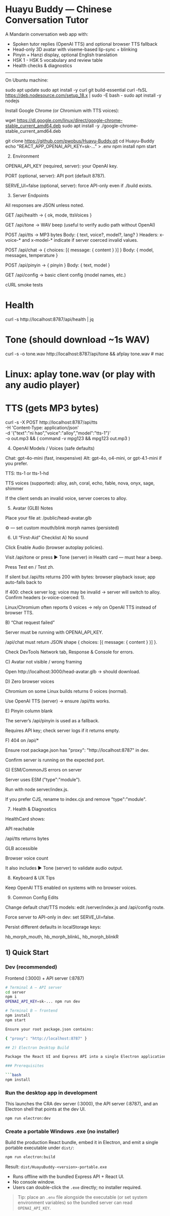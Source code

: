 
# Huayu Buddy — Chinese Conversation Tutor

A Mandarin conversation web app with:
- Spoken tutor replies (OpenAI TTS) and optional browser TTS fallback
- Head-only 3D avatar with viseme-based lip-sync + blinking
- Pinyin + Hanzi display, optional English translation
- HSK 1 - HSK 5 vocabulary and review table
- Health checks & diagnostics

---
On Ubuntu machine:

sudo apt update
sudo apt install -y curl git build-essential
curl -fsSL https://deb.nodesource.com/setup_18.x | sudo -E bash -
sudo apt install -y nodejs

Install Google Chrome (or Chromium with TTS voices):

wget https://dl.google.com/linux/direct/google-chrome-stable_current_amd64.deb
sudo apt install -y ./google-chrome-stable_current_amd64.deb

git clone https://github.com/pwobus/Huayu-Buddy.git
cd Huayu-Buddy
echo "REACT_APP_OPENAI_API_KEY=sk-..." > .env
npm install
npm start

2) Environment

OPENAI_API_KEY (required, server): your OpenAI key.

PORT (optional, server): API port (default 8787).

SERVE_UI=false (optional, server): force API-only even if ./build exists.

3) Server Endpoints

All responses are JSON unless noted.

GET /api/health → { ok, mode, ttsVoices }

GET /api/tone → WAV beep (useful to verify audio path without OpenAI)

POST /api/tts → MP3 bytes
Body: { text, voice?, model?, lang? }
Headers: x-voice-* and x-model-* indicate if server coerced invalid values.

POST /api/chat → { choices: [{ message: { content } }] }
Body: { model, messages, temperature }

POST /api/pinyin → { pinyin }
Body: { text, model }

GET /api/config → basic client config (model names, etc.)


cURL smoke tests
# Health
curl -s http://localhost:8787/api/health | jq

# Tone (should download ~1s WAV)
curl -s -o tone.wav http://localhost:8787/api/tone && afplay tone.wav  # mac
# Linux: aplay tone.wav (or play with any audio player)

# TTS (gets MP3 bytes)
curl -s -X POST http://localhost:8787/api/tts \
  -H 'Content-Type: application/json' \
  -d '{"text":"ni hao","voice":"alloy","model":"tts-1"}' \
  -o out.mp3 && ( command -v mpg123 && mpg123 out.mp3 )
  
  4) OpenAI Models / Voices (safe defaults)

Chat: gpt-4o-mini (fast, inexpensive)
Alt: gpt-4o, o4-mini, or gpt-4.1-mini if you prefer.

TTS: tts-1 or tts-1-hd

TTS voices (supported): alloy, ash, coral, echo, fable, nova, onyx, sage, shimmer

If the client sends an invalid voice, server coerces to alloy.

5) Avatar (GLB) Notes

Place your file at: /public/head-avatar.glb

⚙️ — set custom mouth/blink morph names (persisted)

6) UI “First-Aid” Checklist
A) No sound

Click Enable Audio (browser autoplay policies).

Visit /api/tone or press ▶ Tone (server) in Health card — must hear a beep.

Press Test en / Test zh.

If silent but /api/tts returns 200 with bytes: browser playback issue; app auto-falls back to <audio>. Reload tab.

If 400: check server log; voice may be invalid → server will switch to alloy. Confirm headers (x-voice-coerced: 1).

Linux/Chromium often reports 0 voices → rely on OpenAI TTS instead of browser TTS.

B) “Chat request failed”

Server must be running with OPENAI_API_KEY.

/api/chat must return JSON shape { choices: [{ message: { content } }] }.

Check DevTools Network tab, Response & Console for errors.

C) Avatar not visible / wrong framing

Open http://localhost:3000/head-avatar.glb → should download.

D) Zero browser voices

Chromium on some Linux builds returns 0 voices (normal).

Use OpenAI TTS (server) → ensure /api/tts works.

E) Pinyin column blank

The server’s /api/pinyin is used as a fallback.

Requires API key; check server logs if it returns empty.

F) 404 on /api/*

Ensure root package.json has "proxy": "http://localhost:8787" in dev.

Confirm server is running on the expected port.

G) ESM/CommonJS errors on server

Server uses ESM ("type":"module").

Run with node server/index.js.

If you prefer CJS, rename to index.cjs and remove "type":"module".

7) Health & Diagnostics

HealthCard shows:

API reachable

/api/tts returns bytes

GLB accessible

Browser voice count

It also includes ▶ Tone (server) to validate audio output.

8) Keyboard & UX Tips

Keep OpenAI TTS enabled on systems with no browser voices.

9) Common Config Edits

Change default chat/TTS models: edit /server/index.js and /api/config route.

Force server to API-only in dev: set SERVE_UI=false.

Persist different defaults in localStorage keys:

hb_morph_mouth, hb_morph_blinkL, hb_morph_blinkR


## 1) Quick Start

### Dev (recommended)
Frontend (:3000) + API server (:8787)

```bash
# Terminal A — API server
cd server
npm i
OPENAI_API_KEY=sk-... npm run dev

# Terminal B — frontend
npm install
npm start

Ensure your root package.json contains:

{ "proxy": "http://localhost:8787" }

## 2) Electron Desktop Build

Package the React UI and Express API into a single Electron application (no external Node server required).

### Prerequisites

```bash
npm install
```

### Run the desktop app in development

This launches the CRA dev server (:3000), the API server (:8787), and an Electron shell that points at the dev UI.

```bash
npm run electron:dev
```

### Create a portable Windows .exe (no installer)

Build the production React bundle, embed it in Electron, and emit a single portable executable under `dist/`:

```bash
npm run electron:build
```

Result: `dist/HuayuBuddy-<version>-portable.exe`

- Runs offline with the bundled Express API + React UI.
- No console window.
- Users can double-click the `.exe` directly; no installer required.

> Tip: place an `.env` file alongside the executable (or set system environment variables) so the bundled server can read `OPENAI_API_KEY`.

